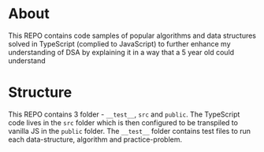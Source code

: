 # About 
This REPO contains code samples of popular algorithms and data structures solved in TypeScript (complied to JavaScript) to further enhance my understanding of DSA by explaining it in a way that a 5 year old could understand

# Structure 
This REPO contains 3 folder - `__test__`, `src` and `public`. The TypeScript code lives in the `src` folder which is then configured to be transpiled to vanilla JS in the `public` folder. 
The `__test__` folder contains test files to run each data-structure, algorithm and practice-problem.